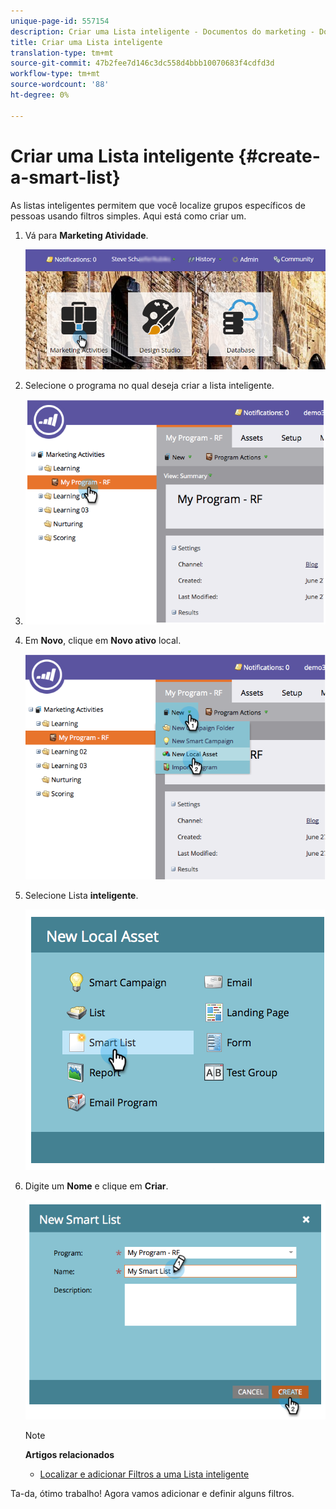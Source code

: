 ```yaml
---
unique-page-id: 557154
description: Criar uma Lista inteligente - Documentos do marketing - Documentação do produto
title: Criar uma Lista inteligente
translation-type: tm+mt
source-git-commit: 47b2fee7d146c3dc558d4bbb10070683f4cdfd3d
workflow-type: tm+mt
source-wordcount: '88'
ht-degree: 0%

---
```



# Criar uma Lista inteligente {#create-a-smart-list}

As listas inteligentes permitem que você localize grupos específicos de pessoas usando filtros simples. Aqui está como criar um.

1. Vá para **Marketing Atividade**.

   ![](assets/login-marketing-activities.png)

1. Selecione o programa no qual deseja criar a lista inteligente.
1. ![Isto é um teste](assets/image2014-8-11-10-3a17-3a8.png)

1. Em **Novo**, clique em **Novo ativo** local.

   ![](assets/image2014-9-9-16-3a26-3a28.png)

1. Selecione Lista **inteligente**.

   ![](assets/image2014-9-9-16-3a27-3a18.png)

1. Digite um **Nome** e clique em **Criar**.

   ![](assets/image2014-9-9-16-3a27-3a39.png)

   >[!NOTE]
   >
   >**Artigos relacionados**
   >
   >    
   >    
   >    * [Localizar e adicionar Filtros a uma Lista inteligente](find-and-add-filters-to-a-smart-list.md)


Ta-da, ótimo trabalho! Agora vamos adicionar e definir alguns filtros.